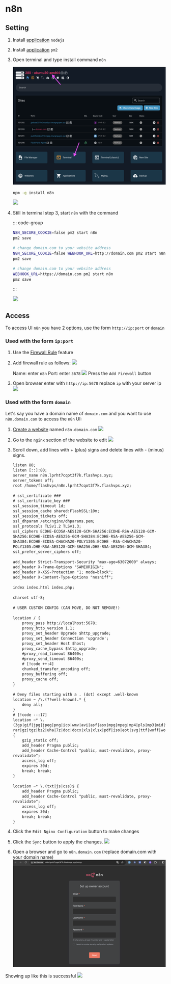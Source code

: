 # n8n

## Setting

1. Install [application](../server/application.md) `nodejs`
2. Install [application](../server/application.md) `pm2`
3. Open terminal and type install command `n8n`

    ![](<../../images/docs/vi/tutorial/n8n/Screenshot 2024-06-02 at 12.06.53.png>)

    ```bash
    npm -g install n8n
    ```

    ![](<../../images/docs/en/tutorial/n8n/Screenshot 2024-06-02 at 12.08.47.png>)

4. Still in terminal step 3, start `n8n` with the command

    ::: code-group

    ```bash [http://ip:port]
    N8N_SECURE_COOKIE=false pm2 start n8n
    pm2 save
    ```

    ```bash [http://domain.com]
    # change domain.com to your website address
    N8N_SECURE_COOKIE=false WEBHOOK_URL=http://domain.com pm2 start n8n
    pm2 save
    ```

    ```bash [https://domain.com]
    # change domain.com to your website address
    WEBHOOK_URL=https://domain.com pm2 start n8n
    pm2 save
    ```

    :::

    ![](<../../images/docs/en/tutorial/n8n/Screenshot 2024-03-30 at 17.02.50.png>)

## Access

To access UI `n8n` you have 2 options, use the form `http://ip:port` or `domain`

### Used with the form `ip:port`

1. Use the [Firewall Rule](../server/firewall-rule.md) feature
2. Add firewall rule as follows:
   ![](<../../images/docs/en/tutorial/n8n/Screenshot 2024-03-30 at 17.11.06.png>)

    Name: enter `n8n`
    Port: enter `5678`
    ![](<../../images/docs/en/tutorial/n8n/Screenshot 2024-03-30 at 17.12.29.png>)
    Press the `Add Firewall` button

3. Open browser enter with `http://ip:5678` replace `ip` with your server ip
   ![](<../../images/docs/en/tutorial/n8n/Screenshot 2024-03-30 at 17.15.19.png>)

### Used with the form `domain`

Let's say you have a domain name of `domain.com` and you want to use `n8n.domain.com` to access the `n8n` UI:

1. [Create a website](../site/basic.md#create-page-web) named `n8n.domain.com`
   ![](<../../images/docs/en/tutorial/n8n/Screenshot 2024-03-30 at 17.21.15.png>)
2. Go to the `nginx` section of the website to edit
   ![](<../../images/docs/en/tutorial/n8n/Screenshot 2024-03-30 at 17.23.26.png>)
3. Scroll down, add lines with + (plus) signs and delete lines with - (minus) signs.

    ```nginx
    listen 80;
    listen [::]:80;
    server_name n8n.lprht7cqot3f7k.flashvps.xyz;
    server_tokens off;
    root /home/flashvps/n8n.lprht7cqot3f7k.flashvps.xyz;

    # ssl_certificate ###
    # ssl_certificate_key ###
    ssl_session_timeout 1d;
    ssl_session_cache shared:FlashSSL:10m;
    ssl_session_tickets off;
    ssl_dhparam /etc/nginx/dhparams.pem;
    ssl_protocols TLSv1.2 TLSv1.3;
    ssl_ciphers ECDHE-ECDSA-AES128-GCM-SHA256:ECDHE-RSA-AES128-GCM-SHA256:ECDHE-ECDSA-AES256-GCM-SHA384:ECDHE-RSA-AES256-GCM-SHA384:ECDHE-ECDSA-CHACHA20-POLY1305:ECDHE -RSA-CHACHA20-POLY1305:DHE-RSA-AES128-GCM-SHA256:DHE-RSA-AES256-GCM-SHA384;
    ssl_prefer_server_ciphers off;

    add_header Strict-Transport-Security "max-age=63072000" always;
    add_header X-Frame-Options "SAMEORIGIN";
    add_header X-XSS-Protection "1; mode=block";
    add_header X-Content-Type-Options "nosniff";

    index index.html index.php;

    charset utf-8;

    # USER CUSTOM CONFIG (CAN MOVE, DO NOT REMOVE!)

    location / {
        proxy_pass http://localhost:5678;
        proxy_http_version 1.1;
        proxy_set_header Upgrade $http_upgrade;
        proxy_set_header Connection 'upgrade';
        proxy_set_header Host $host;
        proxy_cache_bypass $http_upgrade;
        #proxy_read_timeout 86400s;
        #proxy_send_timeout 86400s;
        # [!code ++:4]
        chunked_transfer_encoding off;
        proxy_buffering off;
        proxy_cache off;
    }

    # Deny files starting with a . (dot) except .well-known
    location ~ /\.(?!well-known).* {
        deny all;
    }
    # [!code --:17]
    location ~* \.(3gp|gif|jpg|jpeg|png|ico|wmv|avi|asf|asx|mpg|mpeg|mp4|pls|mp3|mid|wav|swf|flv|exe|zip|tar| rar|gz|tgz|bz2|uha|7z|doc|docx|xls|xlsx|pdf|iso|eot|svg|ttf|woff|woff2)$ {
        gzip_static off;
        add_header Pragma public;
        add_header Cache-Control "public, must-revalidate, proxy-revalidate";
        access_log off;
        expires 30d;
        break; break;
    }

    location ~* \.(txt|js|css)$ {
        add_header Pragma public;
        add_header Cache-Control "public, must-revalidate, proxy-revalidate";
        access_log off;
        expires 30d;
        break; break;
    }
    ```

4. Click the `Edit Nginx Configuration` button to make changes
5. Click the `Sync` button to apply the changes.
   ![](<../../images/docs/en/tutorial/n8n/Screenshot 2024-03-30 at 17.33.06.png>)
6. Open a browser and go to `n8n.domain.com` (replace domain.com with your domain name)
   ![](<../../images/docs/vi/tutorial/n8n/Screenshot 2024-03-30 at 17.35.08.png>)

Showing up like this is successful
![](<../../images/docs/en/tutorial/n8n/Screenshot 2024-03-30 at 20.19.16.png>)
